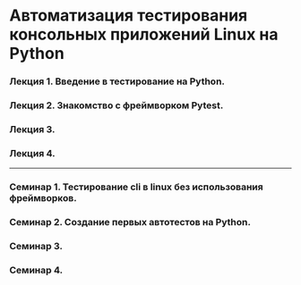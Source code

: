 # Автоматизация тестирования консольных приложений Linux на Python

### Лекция 1. Введение в тестирование на Python.
### Лекция 2. Знакомство с фреймворком Pytest.
### Лекция 3.
### Лекция 4.
- - -
### Семинар 1. Тестирование cli в linux без использования фреймворков.
### Семинар 2. Создание первых автотестов на Python.
### Семинар 3.
### Семинар 4.